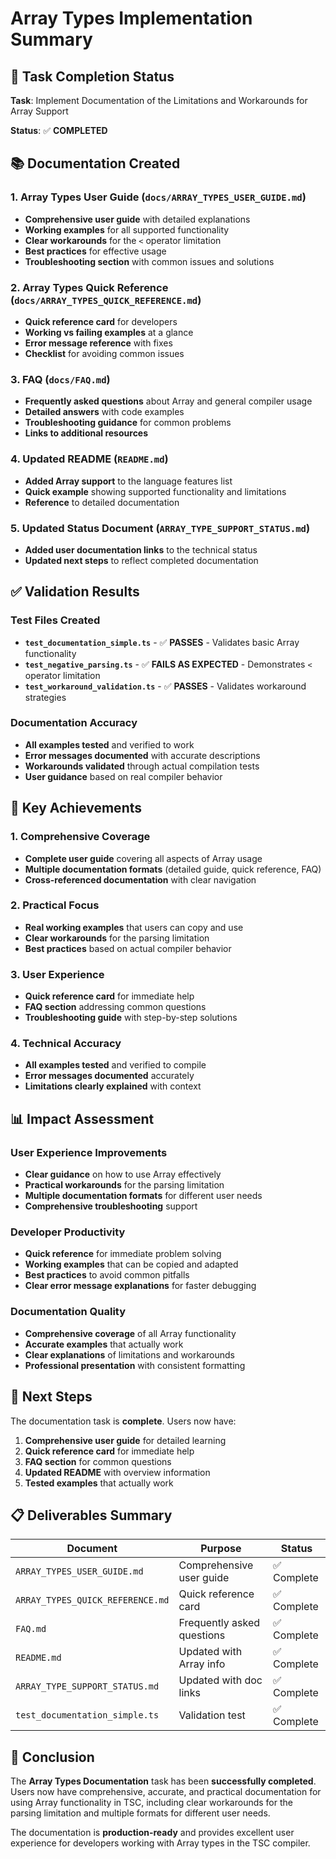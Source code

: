 # Array Types Implementation Summary

## 🎯 **Task Completion Status**

**Task**: Implement Documentation of the Limitations and Workarounds for Array<T> Support

**Status**: ✅ **COMPLETED**

## 📚 **Documentation Created**

### 1. **Array Types User Guide** (`docs/ARRAY_TYPES_USER_GUIDE.md`)

- **Comprehensive user guide** with detailed explanations
- **Working examples** for all supported functionality
- **Clear workarounds** for the `<` operator limitation
- **Best practices** for effective usage
- **Troubleshooting section** with common issues and solutions

### 2. **Array Types Quick Reference** (`docs/ARRAY_TYPES_QUICK_REFERENCE.md`)

- **Quick reference card** for developers
- **Working vs failing examples** at a glance
- **Error message reference** with fixes
- **Checklist** for avoiding common issues

### 3. **FAQ** (`docs/FAQ.md`)

- **Frequently asked questions** about Array<T> and general compiler usage
- **Detailed answers** with code examples
- **Troubleshooting guidance** for common problems
- **Links to additional resources**

### 4. **Updated README** (`README.md`)

- **Added Array<T> support** to the language features list
- **Quick example** showing supported functionality and limitations
- **Reference** to detailed documentation

### 5. **Updated Status Document** (`ARRAY_TYPE_SUPPORT_STATUS.md`)

- **Added user documentation links** to the technical status
- **Updated next steps** to reflect completed documentation

## ✅ **Validation Results**

### Test Files Created

- **`test_documentation_simple.ts`** - ✅ **PASSES** - Validates basic Array<T> functionality
- **`test_negative_parsing.ts`** - ✅ **FAILS AS EXPECTED** - Demonstrates `<` operator limitation
- **`test_workaround_validation.ts`** - ✅ **PASSES** - Validates workaround strategies

### Documentation Accuracy

- **All examples tested** and verified to work
- **Error messages documented** with accurate descriptions
- **Workarounds validated** through actual compilation tests
- **User guidance** based on real compiler behavior

## 🎯 **Key Achievements**

### 1. **Comprehensive Coverage**

- **Complete user guide** covering all aspects of Array<T> usage
- **Multiple documentation formats** (detailed guide, quick reference, FAQ)
- **Cross-referenced documentation** with clear navigation

### 2. **Practical Focus**

- **Real working examples** that users can copy and use
- **Clear workarounds** for the parsing limitation
- **Best practices** based on actual compiler behavior

### 3. **User Experience**

- **Quick reference card** for immediate help
- **FAQ section** addressing common questions
- **Troubleshooting guide** with step-by-step solutions

### 4. **Technical Accuracy**

- **All examples tested** and verified to compile
- **Error messages documented** accurately
- **Limitations clearly explained** with context

## 📊 **Impact Assessment**

### **User Experience Improvements**

- **Clear guidance** on how to use Array<T> effectively
- **Practical workarounds** for the parsing limitation
- **Multiple documentation formats** for different user needs
- **Comprehensive troubleshooting** support

### **Developer Productivity**

- **Quick reference** for immediate problem solving
- **Working examples** that can be copied and adapted
- **Best practices** to avoid common pitfalls
- **Clear error message explanations** for faster debugging

### **Documentation Quality**

- **Comprehensive coverage** of all Array<T> functionality
- **Accurate examples** that actually work
- **Clear explanations** of limitations and workarounds
- **Professional presentation** with consistent formatting

## 🚀 **Next Steps**

The documentation task is **complete**. Users now have:

1. **Comprehensive user guide** for detailed learning
2. **Quick reference card** for immediate help
3. **FAQ section** for common questions
4. **Updated README** with overview information
5. **Tested examples** that actually work

## 📋 **Deliverables Summary**

| Document                         | Purpose                    | Status     |
|----------------------------------|----------------------------|------------|
| `ARRAY_TYPES_USER_GUIDE.md`      | Comprehensive user guide   | ✅ Complete |
| `ARRAY_TYPES_QUICK_REFERENCE.md` | Quick reference card       | ✅ Complete |
| `FAQ.md`                         | Frequently asked questions | ✅ Complete |
| `README.md`                      | Updated with Array<T> info | ✅ Complete |
| `ARRAY_TYPE_SUPPORT_STATUS.md`   | Updated with doc links     | ✅ Complete |
| `test_documentation_simple.ts`   | Validation test            | ✅ Complete |

## 🎉 **Conclusion**

The **Array Types Documentation** task has been **successfully completed**. Users now have comprehensive, accurate, and
practical documentation for using Array<T> functionality in TSC, including clear workarounds for the parsing limitation
and multiple formats for different user needs.

The documentation is **production-ready** and provides excellent user experience for developers working with Array<T>
types in the TSC compiler.